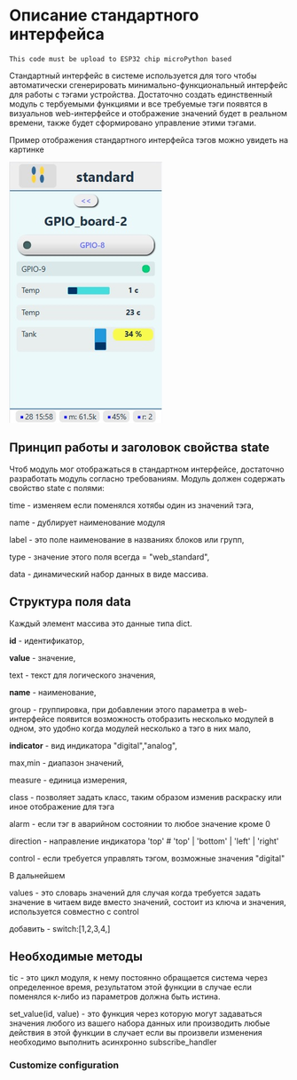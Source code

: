 # Описание стандартного интерфейса

```
This code must be upload to ESP32 chip microPython based 
```

Стандартный интерфейс в системе используется для того чтобы автоматически сгенерировать минимально-функциональный
интерфейс для работы с тэгами устройства. Достаточно создать единственный модуль с тербуемыми функциями и
все требуемые тэги появятся в визуальнов web-интерфейсе и отображение значений будет в реальном времени,
также будет сформировано управление этими тэгами.


Пример отображения стандартного интерфейса тэгов можно увидеть на картинке

![standard interface](/doc/15-ui_standard.jpg)



## Принцип работы и заголовок свойства state

Чтоб модуль мог отображаться в стандартном интерфейсе, достаточно разработать модуль согласно требованиям.
Модуль должен содержать свойство state с полями:

time - изменяем если поменялся хотябы один из значений тэга,

name - дублирует наименование модуля

label - это поле наименование в названиях блоков или групп,

type - значение этого поля всегда = "web_standard",

data - динамический набор данных в виде массива.



## Структура поля data


Каждый элемент массива это данные типа dict.

**id** - идентификатор,

**value** - значение,

text - текст для логического значения,

**name** - наименование,

group - группировка, при добавлении этого параметра в web-интерфейсе появится возможность отобразить
 несколько модулей в одном, это удобно когда модулей несколько а тэго в них мало,

**indicator** - вид индикатора "digital","analog",

max,min - диапазон значений,

measure - единица измерения,

class - позволяет задать класс, таким образом изменив раскраску или иное отображение для тэга

alarm - если тэг в аварийном состоянии то любое значение кроме 0

direction - направление индикатора 'top'  # 'top' | 'bottom' | 'left' | 'right'

control - если требуется управлять тэгом, возможные значения "digital" 


В дальнейшем

values - это словарь значений для случая когда требуется задать значение в
 читаем виде вместо значений, состоит из ключа и значения, используется совместно с control

добавить - switch:[1,2,3,4,] 



## Необходимые методы

tic - это цикл модуля, к нему постоянно обращается система через определенное время,
 результатом этой функции в случае если поменялся к-либо из параметров должна быть истина.

set_value(id, value) - это функция через которую могут задаваться значения любого из
 вашего набора данных или производить любые действия
 в этой функции в случает если вы произвели изменения необходимо выполнить асинхронно subscribe_handler


### Customize configuration


